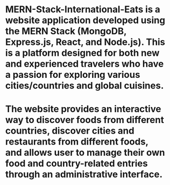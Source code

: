 # MERN-Stack-International-Eats is a website application developed using the MERN Stack (MongoDB, Express.js, React, and Node.js). This is a platform designed for both new and experienced travelers who have a passion for exploring various cities/countries and global cuisines.

# The website provides an interactive way to discover foods from different countries, discover cities and restaurants from different foods, and allows user to manage their own food and country-related entries through an administrative interface.
